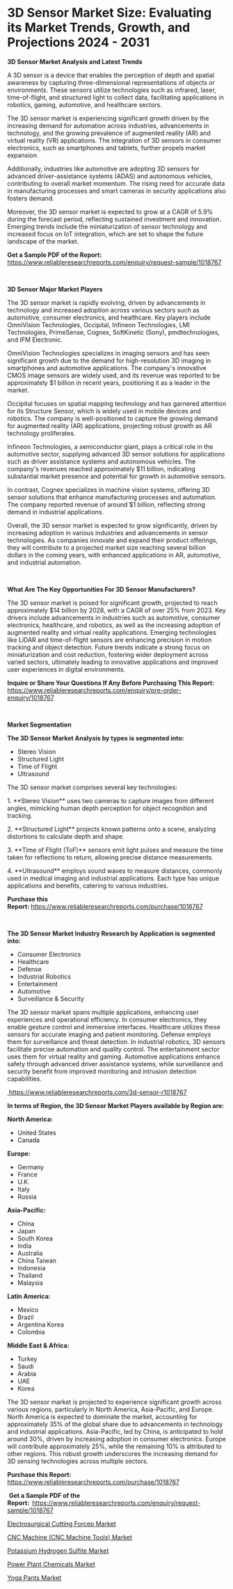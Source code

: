 <p><h1>3D Sensor Market Size: Evaluating its Market Trends, Growth, and Projections 2024 - 2031</h1></p><p><strong>3D Sensor Market Analysis and Latest Trends</strong></p>
<p><p>A 3D sensor is a device that enables the perception of depth and spatial awareness by capturing three-dimensional representations of objects or environments. These sensors utilize technologies such as infrared, laser, time-of-flight, and structured light to collect data, facilitating applications in robotics, gaming, automotive, and healthcare sectors.</p><p>The 3D sensor market is experiencing significant growth driven by the increasing demand for automation across industries, advancements in technology, and the growing prevalence of augmented reality (AR) and virtual reality (VR) applications. The integration of 3D sensors in consumer electronics, such as smartphones and tablets, further propels market expansion. </p><p>Additionally, industries like automotive are adopting 3D sensors for advanced driver-assistance systems (ADAS) and autonomous vehicles, contributing to overall market momentum. The rising need for accurate data in manufacturing processes and smart cameras in security applications also fosters demand.</p><p>Moreover, the 3D sensor market is expected to grow at a CAGR of 5.9% during the forecast period, reflecting sustained investment and innovation. Emerging trends include the miniaturization of sensor technology and increased focus on IoT integration, which are set to shape the future landscape of the market.</p></p>
<p><strong>Get a Sample PDF of the Report:&nbsp;</strong> <a href="https://www.reliableresearchreports.com/enquiry/request-sample/1018767">https://www.reliableresearchreports.com/enquiry/request-sample/1018767</a></p>
<p>&nbsp;</p>
<p><strong>3D Sensor Major Market Players</strong></p>
<p><p>The 3D sensor market is rapidly evolving, driven by advancements in technology and increased adoption across various sectors such as automotive, consumer electronics, and healthcare. Key players include OmniVision Technologies, Occipital, Infineon Technologies, LMI Technologies, PrimeSense, Cognex, SoftKinetic (Sony), pmdtechnologies, and IFM Electronic.</p><p>OmniVision Technologies specializes in imaging sensors and has seen significant growth due to the demand for high-resolution 3D imaging in smartphones and automotive applications. The company's innovative CMOS image sensors are widely used, and its revenue was reported to be approximately $1 billion in recent years, positioning it as a leader in the market.</p><p>Occipital focuses on spatial mapping technology and has garnered attention for its Structure Sensor, which is widely used in mobile devices and robotics. The company is well-positioned to capture the growing demand for augmented reality (AR) applications, projecting robust growth as AR technology proliferates.</p><p>Infineon Technologies, a semiconductor giant, plays a critical role in the automotive sector, supplying advanced 3D sensor solutions for applications such as driver assistance systems and autonomous vehicles. The company's revenues reached approximately $11 billion, indicating substantial market presence and potential for growth in automotive sensors.</p><p>In contrast, Cognex specializes in machine vision systems, offering 3D sensor solutions that enhance manufacturing processes and automation. The company reported revenue of around $1 billion, reflecting strong demand in industrial applications.</p><p>Overall, the 3D sensor market is expected to grow significantly, driven by increasing adoption in various industries and advancements in sensor technologies. As companies innovate and expand their product offerings, they will contribute to a projected market size reaching several billion dollars in the coming years, with enhanced applications in AR, automotive, and industrial automation.</p></p>
<p>&nbsp;</p>
<p><strong>What Are The Key Opportunities For 3D Sensor Manufacturers?</strong></p>
<p><p>The 3D sensor market is poised for significant growth, projected to reach approximately $14 billion by 2028, with a CAGR of over 25% from 2023. Key drivers include advancements in industries such as automotive, consumer electronics, healthcare, and robotics, as well as the increasing adoption of augmented reality and virtual reality applications. Emerging technologies like LiDAR and time-of-flight sensors are enhancing precision in motion tracking and object detection. Future trends indicate a strong focus on miniaturization and cost reduction, fostering wider deployment across varied sectors, ultimately leading to innovative applications and improved user experiences in digital environments.</p></p>
<p><strong>Inquire or Share Your Questions If Any Before Purchasing This Report:</strong> <a href="https://www.reliableresearchreports.com/enquiry/pre-order-enquiry/1018767">https://www.reliableresearchreports.com/enquiry/pre-order-enquiry/1018767</a></p>
<p>&nbsp;</p>
<p><strong>Market Segmentation</strong></p>
<p><strong>The 3D Sensor Market Analysis by types is segmented into:</strong></p>
<p><ul><li>Stereo Vision</li><li>Structured Light</li><li>Time of Flight</li><li>Ultrasound</li></ul></p>
<p><p>The 3D sensor market comprises several key technologies: </p><p>1. **Stereo Vision** uses two cameras to capture images from different angles, mimicking human depth perception for object recognition and tracking.</p><p>2. **Structured Light** projects known patterns onto a scene, analyzing distortions to calculate depth and shape.</p><p>3. **Time of Flight (ToF)** sensors emit light pulses and measure the time taken for reflections to return, allowing precise distance measurements. </p><p>4. **Ultrasound** employs sound waves to measure distances, commonly used in medical imaging and industrial applications. Each type has unique applications and benefits, catering to various industries.</p></p>
<p><strong>Purchase this Report:&nbsp;</strong><a href="https://www.reliableresearchreports.com/purchase/1018767">https://www.reliableresearchreports.com/purchase/1018767</a></p>
<p>&nbsp;</p>
<p><strong>The 3D Sensor Market Industry Research by Application is segmented into:</strong></p>
<p><ul><li>Consumer Electronics</li><li>Healthcare</li><li>Defense</li><li>Industrial Robotics</li><li>Entertainment</li><li>Automotive</li><li>Surveillance & Security</li></ul></p>
<p><p>The 3D sensor market spans multiple applications, enhancing user experiences and operational efficiency. In consumer electronics, they enable gesture control and immersive interfaces. Healthcare utilizes these sensors for accurate imaging and patient monitoring. Defense employs them for surveillance and threat detection. In industrial robotics, 3D sensors facilitate precise automation and quality control. The entertainment sector uses them for virtual reality and gaming. Automotive applications enhance safety through advanced driver assistance systems, while surveillance and security benefit from improved monitoring and intrusion detection capabilities.</p></p>
<p><a href="https://www.reliableresearchreports.com/3d-sensor-r1018767">&nbsp;https://www.reliableresearchreports.com/3d-sensor-r1018767</a></p>
<p><strong>In terms of Region, the 3D Sensor Market Players available by Region are:</strong></p>
<p>
    <p> <strong> North America: </strong>
        <ul>
            <li>United States</li>
            <li>Canada</li>
        </ul>
        </p> 
    <p> <strong> Europe: </strong>
        <ul>
            <li>Germany</li>
            <li>France</li>
            <li>U.K.</li>
            <li>Italy</li>
            <li>Russia</li>
        </ul>
        </p> 
    <p> <strong> Asia-Pacific: </strong>
        <ul>
            <li>China</li>
            <li>Japan</li>
            <li>South Korea</li>
            <li>India</li>
            <li>Australia</li>
            <li>China Taiwan</li>
            <li>Indonesia</li>
            <li>Thailand</li>
            <li>Malaysia</li>
        </ul>
        </p> 
    <p> <strong> Latin America: </strong>
        <ul>
            <li>Mexico</li>
            <li>Brazil</li>
            <li>Argentina Korea</li>
            <li>Colombia</li>
        </ul>
        </p> 
    <p> <strong> Middle East & Africa: </strong>
        <ul>
            <li>Turkey</li>
            <li>Saudi</li>
            <li>Arabia</li>
            <li>UAE</li>
            <li>Korea</li>
        </ul>
    </p>
    </p>
<p><p>The 3D sensor market is projected to experience significant growth across various regions, particularly in North America, Asia-Pacific, and Europe. North America is expected to dominate the market, accounting for approximately 35% of the global share due to advancements in technology and industrial applications. Asia-Pacific, led by China, is anticipated to hold around 30%, driven by increasing adoption in consumer electronics. Europe will contribute approximately 25%, while the remaining 10% is attributed to other regions. This robust growth underscores the increasing demand for 3D sensing technologies across multiple sectors.</p></p>
<p><strong>Purchase this Report: </strong><a href="https://www.reliableresearchreports.com/purchase/1018767">https://www.reliableresearchreports.com/purchase/1018767</a></p>
<p>&nbsp;<strong>Get a Sample PDF of the Report:&nbsp;&nbsp;</strong><a href="https://www.reliableresearchreports.com/enquiry/request-sample/1018767">https://www.reliableresearchreports.com/enquiry/request-sample/1018767</a></p>
<p><strong></strong></p>
<p><p><a href="https://github.com/provorikovar/Market-Research-Report-List-6/blob/main/electrosurgical-cutting-forcep-market.md">Electrosurgical Cutting Forcep Market</a></p><p><a href="https://github.com/angelajermaine/Market-Research-Report-List-5/blob/main/cnc-machine-cnc-machine-tools-market.md">CNC Machine (CNC Machine Tools) Market</a></p><p><a href="https://issuu.com/reportprime-2/docs/potassium-hydrogen-sulfite-market-s_7a60bc8915e1c7">Potassium Hydrogen Sulfite Market</a></p><p><a href="https://issuu.com/reportprime-2/docs/power-plant-chemicals-market-size-2_556f367ca017d2">Power Plant Chemicals Market</a></p><p><a href="https://www.linkedin.com/pulse/insights-yoga-pants-market-players-size-geographical-regions-ikawc?trackingId=522hARdpTzStjhdaqYuUNg%3D%3D">Yoga Pants Market</a></p></p>